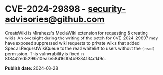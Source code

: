 # CVE-2024-29898 - security-advisories@github.com

CreateWiki is Miraheze's MediaWiki extension for requesting & creating wikis. An oversight during the writing of the patch for CVE-2024-29897 may have exposed suppressed wiki requests to private wikis that added Special:RequestWikiQueue to the read whitelist to users without the `(read)` permission. This vulnerability is fixed in 8f8442ed5299510ea3e58416004b9334134c149c.

**Publish date:** 2024-03-28
